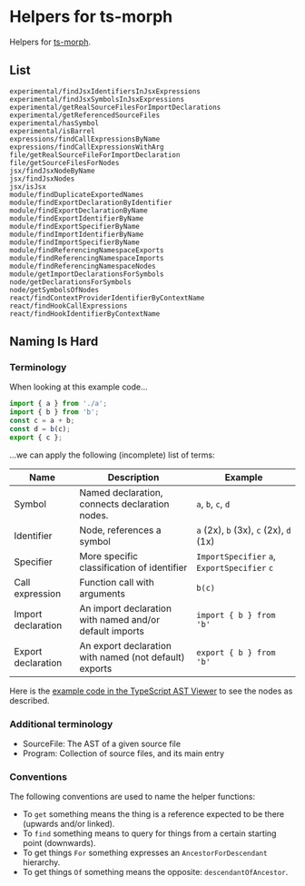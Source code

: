 # Helpers for ts-morph

Helpers for [ts-morph](https://ts-morph.com).

## List

```
experimental/findJsxIdentifiersInJsxExpressions
experimental/findJsxSymbolsInJsxExpressions
experimental/getRealSourceFilesForImportDeclarations
experimental/getReferencedSourceFiles
experimental/hasSymbol
experimental/isBarrel
expressions/findCallExpressionsByName
expressions/findCallExpressionsWithArg
file/getRealSourceFileForImportDeclaration
file/getSourceFilesForNodes
jsx/findJsxNodeByName
jsx/findJsxNodes
jsx/isJsx
module/findDuplicateExportedNames
module/findExportDeclarationByIdentifier
module/findExportDeclarationByName
module/findExportIdentifierByName
module/findExportSpecifierByName
module/findImportIdentifierByName
module/findImportSpecifierByName
module/findReferencingNamespaceExports
module/findReferencingNamespaceImports
module/findReferencingNamespaceNodes
module/getImportDeclarationsForSymbols
node/getDeclarationsForSymbols
node/getSymbolsOfNodes
react/findContextProviderIdentifierByContextName
react/findHookCallExpressions
react/findHookIdentifierByContextName
```

## Naming Is Hard

### Terminology

When looking at this example code...

```ts
import { a } from './a';
import { b } from 'b';
const c = a + b;
const d = b(c);
export { c };
```

...we can apply the following (incomplete) list of terms:

| Name               | Description                                             | Example                                      |
| ------------------ | ------------------------------------------------------- | -------------------------------------------- |
| Symbol             | Named declaration, connects declaration nodes.          | `a`, `b`, `c`, `d`                           |
| Identifier         | Node, references a symbol                               | `a` (2x), `b` (3x), `c` (2x), `d` (1x)       |
| Specifier          | More specific classification of identifier              | `ImportSpecifier` `a`, `ExportSpecifier` `c` |
| Call expression    | Function call with arguments                            | `b(c)`                                       |
| Import declaration | An import declaration with named and/or default imports | `import { b } from 'b'`                      |
| Export declaration | An export declaration with named (not default) exports  | `export { b } from 'b'`                      |

Here is the
[example code in the TypeScript AST Viewer](https://ts-ast-viewer.com/#code/JYWwDg9gTgLgBAbzgQzgXzgMyhEcDkAdAPTL4DcAUKJLInAEbpY574MWUDGEAdgM7wucALwo4AakZUeA+ABNRjABRcAlFQCmAD1rwkwtFSA)
to see the nodes as described.

### Additional terminology

- SourceFile: The AST of a given source file
- Program: Collection of source files, and its main entry

### Conventions

The following conventions are used to name the helper functions:

- To `get` something means the thing is a reference expected to be there (upwards and/or linked).
- To `find` something means to query for things from a certain starting point (downwards).
- To get things `For` something expresses an `AncestorForDescendant` hierarchy.
- To get things `Of` something means the opposite: `descendantOfAncestor`.
